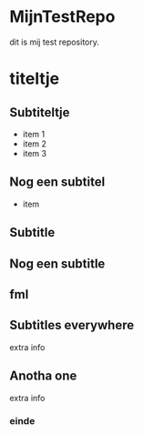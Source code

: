# MijnTestRepo

dit is mij test repository.

# titeltje

## Subtiteltje

- item 1
- item 2
- item 3

## Nog een subtitel

  - item

Subtitle
--------

Nog een subtitle
----------------

fml
---

## Subtitles everywhere

extra info

## Anotha one

extra info

### einde



